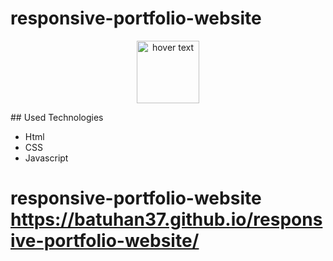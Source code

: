 # responsive-portfolio-website

<p align="center">
  <img src="https://r.resimlink.com/xig2vrjcbmy.png" width="100vw" title="hover text">
  
</p>
## Used Technologies

* Html
* CSS
* Javascript
# responsive-portfolio-website https://batuhan37.github.io/responsive-portfolio-website/
